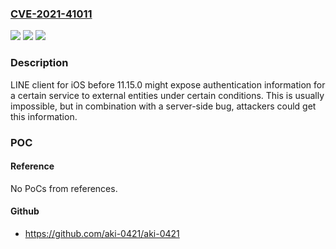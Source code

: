 ### [CVE-2021-41011](https://cve.mitre.org/cgi-bin/cvename.cgi?name=CVE-2021-41011)
![](https://img.shields.io/static/v1?label=Product&message=LINE%20client%20for%20iOS&color=blue)
![](https://img.shields.io/static/v1?label=Version&message=%3C%20&color=brightgreen)
![](https://img.shields.io/static/v1?label=Vulnerability&message=n%2Fa&color=brightgreen)

### Description

LINE client for iOS before 11.15.0 might expose authentication information for a certain service to external entities under certain conditions. This is usually impossible, but in combination with a server-side bug, attackers could get this information.

### POC

#### Reference
No PoCs from references.

#### Github
- https://github.com/aki-0421/aki-0421

